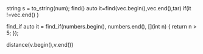 <string>
  string s = to_string(num);

<algorithm>
  find()
      auto it=find(vec.begin(),vec.end(),tar)
      if(it !=vec.end() )

  find_if
      auto it = find_if(numbers.begin(), numbers.end(), 
                     [](int n) { return n > 5; });

<iterator>
  distance(v.begin(),v.end())
